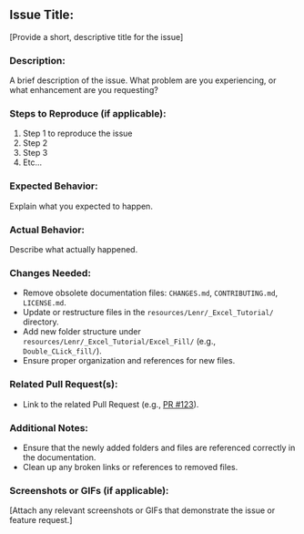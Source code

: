 ## Issue Title:
[Provide a short, descriptive title for the issue]

### **Description:**
A brief description of the issue. What problem are you experiencing, or what enhancement are you requesting?

### **Steps to Reproduce (if applicable):**
1. Step 1 to reproduce the issue
2. Step 2
3. Step 3
4. Etc...

### **Expected Behavior:**
Explain what you expected to happen.

### **Actual Behavior:**
Describe what actually happened.

### **Changes Needed:**
- Remove obsolete documentation files: `CHANGES.md`, `CONTRIBUTING.md`, `LICENSE.md`.
- Update or restructure files in the `resources/Lenr/_Excel_Tutorial/` directory.
- Add new folder structure under `resources/Lenr/_Excel_Tutorial/Excel_Fill/` (e.g., `Double_CLick_fill/`).
- Ensure proper organization and references for new files.

### **Related Pull Request(s):**
- Link to the related Pull Request (e.g., [PR #123](https://github.com/your-repository/pull/123)).

### **Additional Notes:**
- Ensure that the newly added folders and files are referenced correctly in the documentation.
- Clean up any broken links or references to removed files.

### **Screenshots or GIFs (if applicable):**
[Attach any relevant screenshots or GIFs that demonstrate the issue or feature request.]
